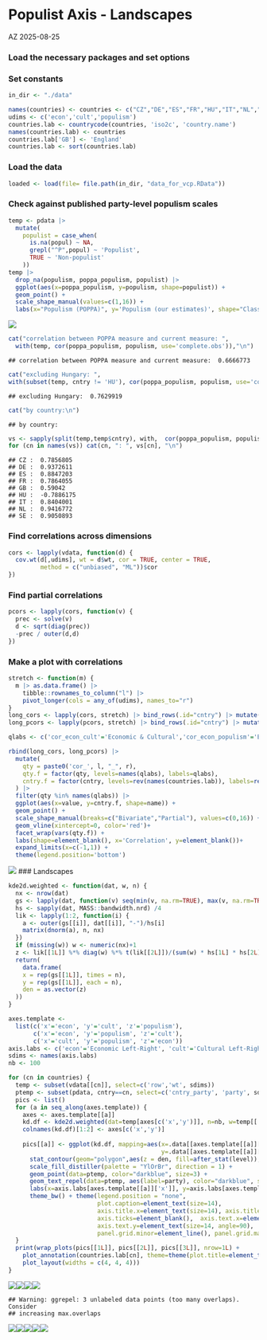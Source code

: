 Populist Axis - Landscapes
================
AZ
2025-08-25

### Load the necessary packages and set options

### Set constants

``` r
in_dir <- "./data"

names(countries) <- countries <- c("CZ","DE","ES","FR","HU","IT","NL","SE","GB")
udims <- c('econ','cult','populism')
countries.lab <- countrycode(countries, 'iso2c', 'country.name')
names(countries.lab) <- countries
countries.lab['GB'] <- 'England'
countries.lab <- sort(countries.lab)
```

### Load the data

``` r
loaded <- load(file= file.path(in_dir, "data_for_vcp.RData"))
```

### Check against published party-level populism scales

``` r
temp <- pdata |>
  mutate(
    populist = case_when(
      is.na(popul) ~ NA,
      grepl("^P",popul) ~ 'Populist',
      TRUE ~ 'Non-populist'
    )) 
temp |> 
  drop_na(populism, poppa_populism, populist) |>
  ggplot(aes(x=poppa_populism, y=populism, shape=populist)) +
  geom_point() +
  scale_shape_manual(values=c(1,16)) +
  labs(x="Populism (POPPA)", y='Populism (our estimates)', shape="Classified by\nPopuList as") 
```

![](3_landscapes_files/figure-gfm/unnamed-chunk-3-1.png)<!-- -->

``` r
cat("correlation between POPPA measure and current measure: ", 
  with(temp, cor(poppa_populism, populism, use='complete.obs')),"\n")
```

    ## correlation between POPPA measure and current measure:  0.6666773

``` r
cat("excluding Hungary: ", 
with(subset(temp, cntry != 'HU'), cor(poppa_populism, populism, use='complete.obs')),"\n")
```

    ## excluding Hungary:  0.7629919

``` r
cat("by country:\n")  
```

    ## by country:

``` r
vs <- sapply(split(temp,temp$cntry), with,  cor(poppa_populism, populism, use='complete.obs'))
for (cn in names(vs)) cat(cn, ": ", vs[cn], "\n")
```

    ## CZ :  0.7856805 
    ## DE :  0.9372611 
    ## ES :  0.8847203 
    ## FR :  0.7864055 
    ## GB :  0.59042 
    ## HU :  -0.7886175 
    ## IT :  0.8404001 
    ## NL :  0.9416772 
    ## SE :  0.9050893

### Find correlations across dimensions

``` r
cors <- lapply(vdata, function(d) { 
  cov.wt(d[,udims], wt = d$wt, cor = TRUE, center = TRUE, 
         method = c("unbiased", "ML"))$cor 
})
```

### Find partial correlations

``` r
pcors <- lapply(cors, function(v) {
  prec <- solve(v)
  d <- sqrt(diag(prec))
  -prec / outer(d,d)
})
```

### Make a plot with correlations

``` r
stretch <- function(m) {
  m |> as.data.frame() |>
    tibble::rownames_to_column("l") |>
    pivot_longer(cols = any_of(udims), names_to="r") 
}
long_cors <- lapply(cors, stretch) |> bind_rows(.id="cntry") |> mutate(name="Bivariate")
long_pcors <- lapply(pcors, stretch) |> bind_rows(.id="cntry") |> mutate(name="Partial")

qlabs <- c('cor_econ_cult'='Economic & Cultural','cor_econ_populism'='Economic & Populist','cor_cult_populism'='Cultural & Populist')

rbind(long_cors, long_pcors) |>
  mutate(
    qty = paste0('cor_', l, "_", r),
    qty.f = factor(qty, levels=names(qlabs), labels=qlabs),
    cntry.f = factor(cntry, levels=rev(names(countries.lab)), labels=rev(countries.lab))
  ) |>
  filter(qty %in% names(qlabs)) |>
  ggplot(aes(x=value, y=cntry.f, shape=name)) +
  geom_point() +
  scale_shape_manual(breaks=c("Bivariate","Partial"), values=c(0,16)) +
  geom_vline(xintercept=0, color='red')+
  facet_wrap(vars(qty.f)) +
  labs(shape=element_blank(), x='Correlation', y=element_blank())+
  expand_limits(x=c(-1,1)) +
  theme(legend.position='bottom')
```

![](3_landscapes_files/figure-gfm/unnamed-chunk-7-1.png)<!-- --> \###
Landscapes

``` r
kde2d.weighted <- function(dat, w, n) {
  nx <- nrow(dat)
  gs <- lapply(dat, function(v) seq(min(v, na.rm=TRUE), max(v, na.rm=TRUE), length = n))
  hs <- sapply(dat, MASS::bandwidth.nrd) /4
  lik <- lapply(1:2, function(i) {
    a <- outer(gs[[i]], dat[[i]], "-")/hs[i]
    matrix(dnorm(a), n, nx)
  })
  if (missing(w)) w <- numeric(nx)+1
  z <- lik[[1L]] %*% diag(w) %*% t(lik[[2L]])/(sum(w) * hs[1L] * hs[2L])
  return(
    data.frame(
    x = rep(gs[[1L]], times = n),
    y = rep(gs[[1L]], each = n),
    den = as.vector(z) 
  ))
}

axes.template <- 
  list(c('x'='econ', 'y'='cult', 'z'='populism'),
       c('x'='econ', 'y'='populism', 'z'='cult'),
       c('x'='cult', 'y'='populism', 'z'='econ'))
axis.labs <- c('econ'='Economic Left-Right', 'cult'='Cultural Left-Right', 'populism'='Populist Orientation')
sdims <- names(axis.labs)
nb <- 100

for (cn in countries) {
  temp <- subset(vdata[[cn]], select=c('row','wt', sdims)) 
  ptemp <- subset(pdata, cntry==cn, select=c('cntry_party', 'party', sdims))
  pics <- list()
  for (a in seq_along(axes.template)) { 
    axes <- axes.template[[a]]
    kd.df <- kde2d.weighted(dat=temp[axes[c('x','y')]], n=nb, w=temp[['wt']])
    colnames(kd.df)[1:2] <- axes[c('x','y')]
    
    pics[[a]] <- ggplot(kd.df, mapping=aes(x=.data[[axes.template[[a]][['x']]]],
                                           y=.data[[axes.template[[a]][['y']]]])) +
      stat_contour(geom="polygon",aes(z = den, fill=after_stat(level)), alpha=0.8) +
      scale_fill_distiller(palette = "YlOrBr", direction = 1) +
      geom_point(data=ptemp, color="darkblue", size=3) +   
      geom_text_repel(data=ptemp, aes(label=party), color="darkblue", size=5) + 
      labs(x=axis.labs[axes.template[[a]]['x']], y=axis.labs[axes.template[[a]]['y']]) +
      theme_bw() + theme(legend.position = "none",
                         plot.caption=element_text(size=14),
                         axis.title.x=element_text(size=14), axis.title.y=element_text(size=14),
                         axis.ticks=element_blank(),  axis.text.x=element_text(size=14),  
                         axis.text.y=element_text(size=14, angle=90),
                         panel.grid.minor=element_line(), panel.grid.major=element_blank())
  }
  print(wrap_plots(pics[[1L]], pics[[2L]], pics[[3L]], nrow=1L) +
    plot_annotation(countries.lab[cn], theme=theme(plot.title=element_text(hjust=0.5, size=18))) +
    plot_layout(widths = c(4, 4, 4)))
} 
```

![](3_landscapes_files/figure-gfm/unnamed-chunk-8-1.png)<!-- -->![](3_landscapes_files/figure-gfm/unnamed-chunk-8-2.png)<!-- -->![](3_landscapes_files/figure-gfm/unnamed-chunk-8-3.png)<!-- -->![](3_landscapes_files/figure-gfm/unnamed-chunk-8-4.png)<!-- -->

    ## Warning: ggrepel: 3 unlabeled data points (too many overlaps). Consider
    ## increasing max.overlaps

![](3_landscapes_files/figure-gfm/unnamed-chunk-8-5.png)<!-- -->![](3_landscapes_files/figure-gfm/unnamed-chunk-8-6.png)<!-- -->![](3_landscapes_files/figure-gfm/unnamed-chunk-8-7.png)<!-- -->![](3_landscapes_files/figure-gfm/unnamed-chunk-8-8.png)<!-- -->![](3_landscapes_files/figure-gfm/unnamed-chunk-8-9.png)<!-- -->
